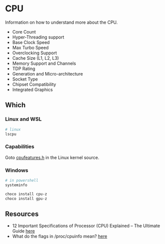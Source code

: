 # CPU

Information on how to understand more about the CPU.  

<link rel="stylesheet" href="https://cdn.jsdelivr.net/gh/devicons/devicon@v2.15.1/devicon.min.css">

* Core Count
* Hyper-Threading support
* Base Clock Speed
* Max Turbo Speed
* Overclocking Support
* Cache Size (L1, L2, L3)
* Memory Support and Channels
* TDP Rating
* Generation and Micro-architecture
* Socket Type
* Chipset Compatibility
* Integrated Graphics

## Which

### Linux and WSL <i class="devicon-linux-plain"></i>

```sh
# linux 
lscpu
```

### Capabilities

Goto [cpufeatures.h](https://git.kernel.org/pub/scm/linux/kernel/git/stable/linux.git/plain/arch/x86/include/asm/cpufeatures.h) in the Linux kernel source.  

### Windows <i class="devicon-windows8-original"></i>

```sh
# in powershell
systeminfo

choco install cpu-z
choco install gpu-z
```

## Resources

* 12 Important Specifications of Processor (CPU) Explained – The Ultimate Guide [here](https://www.binarytides.com/cpu-specs-explained/)
* What do the flags in /proc/cpuinfo mean? [here](https://unix.stackexchange.com/questions/43539/what-do-the-flags-in-proc-cpuinfo-mean)  
